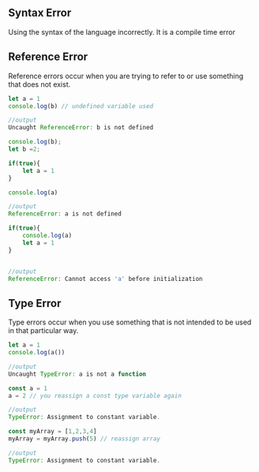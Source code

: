 ## Syntax Error

Using the syntax of the language incorrectly.
It is a compile time error


## Reference Error

Reference errors occur when you are trying to refer to or use something that does not exist.

```javascript
let a = 1
console.log(b) // undefined variable used

//output
Uncaught ReferenceError: b is not defined
```

```js
console.log(b);  
let b =2;
```

```javascript
if(true){
    let a = 1
}

console.log(a)

//output
ReferenceError: a is not defined
```

```javascript
if(true){
	console.log(a)
    let a = 1
}


//output
ReferenceError: Cannot access 'a' before initialization
```


## Type Error

Type errors occur when you use something that is not intended to be used in that particular way.

```javascript
let a = 1
console.log(a()) 

//output
Uncaught TypeError: a is not a function
```


```javascript
const a = 1
a = 2 // you reassign a const type variable again

//output
TypeError: Assignment to constant variable.
```

```javascript
const myArray = [1,2,3,4]
myArray = myArray.push(5) // reassign array

//output
TypeError: Assignment to constant variable.
```


